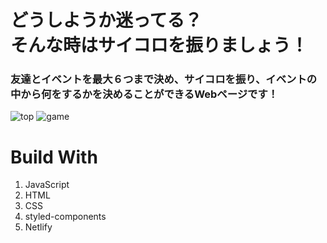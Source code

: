 # どうしようか迷ってる？<br>そんな時はサイコロを振りましょう！

### 友達とイベントを最大６つまで決め、サイコロを振り、イベントの中から何をするかを決めることができるWebページです！

![top](https://user-images.githubusercontent.com/72437090/105486673-379fe980-5cf2-11eb-9ce6-0bf891dfd1bd.png)
![game](https://user-images.githubusercontent.com/72437090/105486955-b8f77c00-5cf2-11eb-8cf7-e6a58ba8e868.png)

# Build With

<ol>
<li>JavaScript</li>
<li>HTML</li>
<li>CSS</li>
<li>styled-components</li>
<li>Netlify</li>
</ol>
